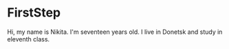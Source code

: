 # FirstStep
Hi, my name is Nikita. I'm seventeen years old. 
I live in Donetsk and study in eleventh class.
